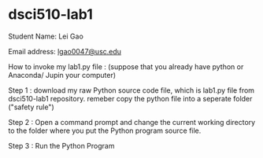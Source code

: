 # dsci510-lab1

Student Name: Lei Gao

Email address: lgao0047@usc.edu

How to invoke my  lab1.py file : (suppose that you already have python or Anaconda/ Jupin your computer)

Step 1 : download my raw Python source code file, which is lab1.py file from dsci510-lab1 repository.
         remeber copy the python file into a seperate folder ("safety rule")
         
Step 2 : Open a command prompt and change the current working directory to the folder where you put the Python program source file.

Step 3 : Run the Python Program
